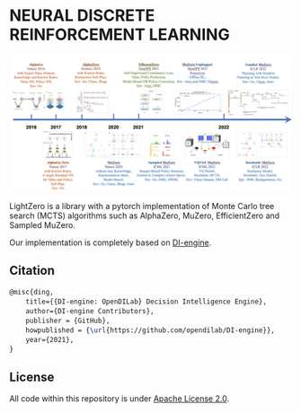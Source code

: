 # NEURAL DISCRETE REINFORCEMENT LEARNING
![pipeline](assets/lightzero_overview.png)

LightZero is a library with a pytorch implementation of Monte Carlo tree search (MCTS) algorithms such as AlphaZero, MuZero, EfficientZero and Sampled MuZero.

Our implementation is completely based on [DI-engine](https://github.com/opendilab/DI-engie).

[comment]: <> (The paper has been accepted by CoRL 2022 and we will release the code soon.)



[comment]: <> (## Citation)

[comment]: <> (If you find our repo, dataset or paper useful, please cite us as)

[comment]: <> (```bibtex)

[comment]: <> (@article{shao2022interfuser,)

[comment]: <> ( title={Safety-Enhanced Autonomous Driving Using Interpretable Sensor Fusion Transformer},)

[comment]: <> ( author={Hao Shao and Letian Wang and RuoBing Chen and Hongsheng Li and Yu Liu},)

[comment]: <> ( journal={arXiv preprint arXiv:2207.14024},)

[comment]: <> ( year={2022},)

[comment]: <> (})

[comment]: <> (```)

## Citation
```latex
@misc{ding,
    title={{DI-engine: OpenDILab} Decision Intelligence Engine},
    author={DI-engine Contributors},
    publisher = {GitHub},
    howpublished = {\url{https://github.com/opendilab/DI-engine}},
    year={2021},
}
```

## License
All code within this repository is under [Apache License 2.0](https://www.apache.org/licenses/LICENSE-2.0).
